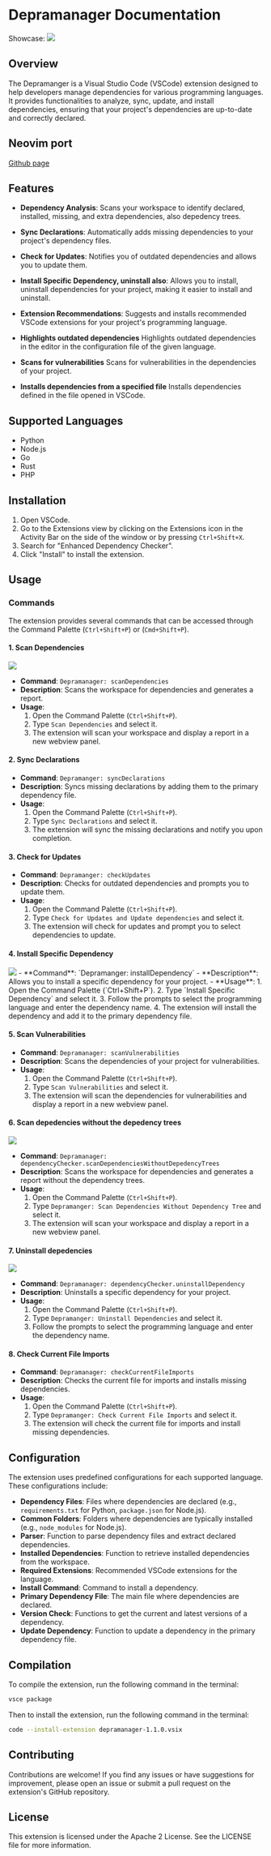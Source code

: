 # Depramanager Documentation

Showcase:
<a href="https://youtu.be/gHTd4CFbHas"><img src="https://cdn.glitch.global/a876511c-32af-4497-ae48-bc7d305558bb/icon.png?v=1739468743961"></a>

## Overview

The Depramanger is a Visual Studio Code (VSCode) extension designed to help developers manage dependencies for various programming languages. It provides functionalities to analyze, sync, update, and install dependencies, ensuring that your project's dependencies are up-to-date and correctly declared.

## Neovim port

<a href="https://github.com/Okerew/depramanager-nvim">Github page</a> 

## Features

- **Dependency Analysis**: Scans your workspace to identify declared, installed, missing, and extra dependencies, also depedency trees.
- **Sync Declarations**: Automatically adds missing dependencies to your project's dependency files.
- **Check for Updates**: Notifies you of outdated dependencies and allows you to update them.
- **Install Specific Dependency, uninstall also**: Allows you to install, uninstall dependencies for your project, making it easier to install and uninstall.
- **Extension Recommendations**: Suggests and installs recommended VSCode extensions for your project's programming language.
- **Highlights outdated dependencies** Highlights outdated dependencies in the editor in the configuration file of the given language.
- **Scans for vulnerabilities** Scans for vulnerabilities in the dependencies of your project.

- **Installs dependencies from a specified file** Installs dependencies defined in the file opened in VSCode.

## Supported Languages

- Python
- Node.js
- Go
- Rust
- PHP

## Installation

1. Open VSCode.
2. Go to the Extensions view by clicking on the Extensions icon in the Activity Bar on the side of the window or by pressing `Ctrl+Shift+X`.
3. Search for "Enhanced Dependency Checker".
4. Click "Install" to install the extension.

## Usage

### Commands

The extension provides several commands that can be accessed through the Command Palette (`Ctrl+Shift+P`) or (`Cmd+Shift+P`).

#### 1. Scan Dependencies
<img src="https://cdn.glitch.global/a876511c-32af-4497-ae48-bc7d305558bb/dep_trees.png?v=1739802587808">

- **Command**: `Depramanager: scanDependencies`
- **Description**: Scans the workspace for dependencies and generates a report.
- **Usage**:
  1. Open the Command Palette (`Ctrl+Shift+P`).
  2. Type `Scan Dependencies` and select it.
  3. The extension will scan your workspace and display a report in a new webview panel.

#### 2. Sync Declarations

- **Command**: `Depramanger: syncDeclarations`
- **Description**: Syncs missing declarations by adding them to the primary dependency file.
- **Usage**:
  1. Open the Command Palette (`Ctrl+Shift+P`).
  2. Type `Sync Declarations` and select it.
  3. The extension will sync the missing declarations and notify you upon completion.

#### 3. Check for Updates

- **Command**: `Depramanger: checkUpdates`
- **Description**: Checks for outdated dependencies and prompts you to update them.
- **Usage**:
  1. Open the Command Palette (`Ctrl+Shift+P`).
  2. Type `Check for Updates and Update dependencies` and select it.
  3. The extension will check for updates and prompt you to select dependencies to update.

#### 4. Install Specific Dependency
<img src="https://cdn.glitch.global/a876511c-32af-4497-ae48-bc7d305558bb/install.png?v=1739802582647">
- **Command**: `Depramanger: installDependency`
- **Description**: Allows you to install a specific dependency for your project.
- **Usage**:
  1. Open the Command Palette (`Ctrl+Shift+P`).
  2. Type `Install Specific Dependency` and select it.
  3. Follow the prompts to select the programming language and enter the dependency name.
  4. The extension will install the dependency and add it to the primary dependency file.

#### 5. Scan Vulnerabilities

- **Command**: `Depramanager: scanVulnerabilities`
- **Description**: Scans the dependencies of your project for vulnerabilities.
- **Usage**:
  1. Open the Command Palette (`Ctrl+Shift+P`).
  2. Type `Scan Vulnerabilities` and select it.
  3. The extension will scan the dependencies for vulnerabilities and display a report in a new webview panel.

#### 6. Scan depedencies without the depedency trees
<img src="https://cdn.glitch.global/a876511c-32af-4497-ae48-bc7d305558bb/deps_installed.png?v=1739802586578">

- **Command**: `Depramanager: dependencyChecker.scanDependenciesWithoutDepedencyTrees`
- **Description**: Scans the workspace for dependencies and generates a report without the dependency trees.
- **Usage**:
  1. Open the Command Palette (`Ctrl+Shift+P`).
  2. Type `Depramanger: Scan Dependencies Without Dependency Tree` and select it.
  3. The extension will scan your workspace and display a report in a new webview panel.

#### 7. Uninstall depedencies
<img src="https://cdn.glitch.global/a876511c-32af-4497-ae48-bc7d305558bb/uninstall.png?v=1739802588836">

- **Command**: `Depramanager: dependencyChecker.uninstallDependency`
- **Description**: Uninstalls a specific dependency for your project.
- **Usage**:
  1. Open the Command Palette (`Ctrl+Shift+P`).
  2. Type `Depramanger: Uninstall Dependencies` and select it.
  3. Follow the prompts to select the programming language and enter the dependency name.

#### 8. Check Current File Imports
- **Command**: `Depramanager: checkCurrentFileImports`
- **Description**: Checks the current file for imports and installs missing dependencies.
- **Usage**:
  1. Open the Command Palette (`Ctrl+Shift+P`).
  2. Type `Depramanger: Check Current File Imports` and select it.
  3. The extension will check the current file for imports and install missing dependencies.

## Configuration

The extension uses predefined configurations for each supported language. These configurations include:

- **Dependency Files**: Files where dependencies are declared (e.g., `requirements.txt` for Python, `package.json` for Node.js).
- **Common Folders**: Folders where dependencies are typically installed (e.g., `node_modules` for Node.js).
- **Parser**: Function to parse dependency files and extract declared dependencies.
- **Installed Dependencies**: Function to retrieve installed dependencies from the workspace.
- **Required Extensions**: Recommended VSCode extensions for the language.
- **Install Command**: Command to install a dependency.
- **Primary Dependency File**: The main file where dependencies are declared.
- **Version Check**: Functions to get the current and latest versions of a dependency.
- **Update Dependency**: Function to update a dependency in the primary dependency file.

## Compilation

To compile the extension, run the following command in the terminal:

```sh
vsce package
```

Then to install the extension, run the following command in the terminal:

```sh
code --install-extension depramanager-1.1.0.vsix
```

## Contributing

Contributions are welcome! If you find any issues or have suggestions for improvement, please open an issue or submit a pull request on the extension's GitHub repository.

## License

This extension is licensed under the Apache 2 License. See the LICENSE file for more information.
